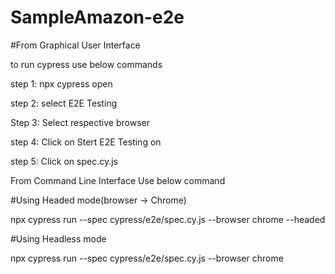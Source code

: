 ﻿# SampleAmazon-e2e

#From Graphical User Interface

to run cypress use below commands 

step 1: npx cypress open

step 2: select E2E Testing

Step 3: Select respective browser

step 4: Click on Stert E2E Testing on <browser>

step 5: Click on spec.cy.js 

From Command Line Interface Use below command

#Using Headed mode(browser -> Chrome)

npx cypress run --spec cypress/e2e/spec.cy.js --browser chrome --headed

#Using Headless mode

npx cypress run --spec cypress/e2e/spec.cy.js --browser chrome 






